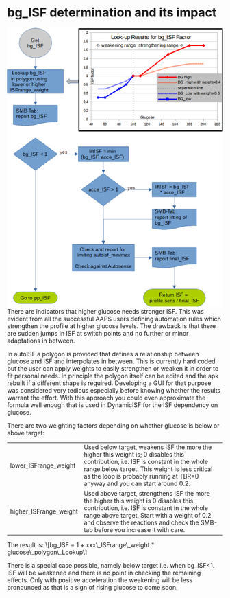 # bg_ISF determination and its impact

<img class="right" src="../images/bg_ISF.png" alt="bg_ISF">
There are indicators that higher glucose
needs stronger ISF. This was evident from
all the successful AAPS users defining
automation rules which strengthen the
profile at higher glucose levels. The
drawback is that there are sudden jumps in
ISF at switch points and no further or minor
adaptations in between.


In autoISF a polygon is provided that
defines a relationship between glucose and
ISF and interpolates in between. This is
currently hard coded but the user can apply
weights to easily strengthen or weaken it in
order to fit personal needs. In principle the
polygon itself can be edited and the apk
rebuilt if a different shape is required.
Developing a GUI for that purpose was
considered very tedious especially before
knowing whether the results warrant the
effort. With this approach you could even
approximate the formula well enough that
is used in DynamicISF for the ISF
dependency on glucose.

There are two weighting factors depending on whether glucose is below or above target:

<table>
<tr>
<td>lower_ISFrange_weight</td>
<td>Used below target, weakens ISF the more the higher this weight is;
0 disables this contribution, i.e. ISF is constant in the whole range
below target.
This weight is less critical as the loop is probably running at TBR=0
anyway and you can start around 0.2.</td>

</tr>
<tr>
<td>higher_ISFrange_weight</td>
<td>Used above target, strengthens ISF the more the higher this weight is
0 disables this contribution, i.e. ISF is constant in the whole range
above target.
Start with a weight of 0.2 and observe the reactions and check the
SMB-tab before you increase it with care.</td>

</tr>

</table>

The result is:
\\[bg_ISF = 1 + xxx\\_ISFrange\\_weight * glucose\\_polygon\\_Lookup\\]


There is a special case possible, namely below target i.e. when bg_ISF<1. ISF will be weakened and there
is no point in checking the remaining effects. Only with positive acceleration the weakening will be less
pronounced as that is a sign of rising glucose to come soon.

